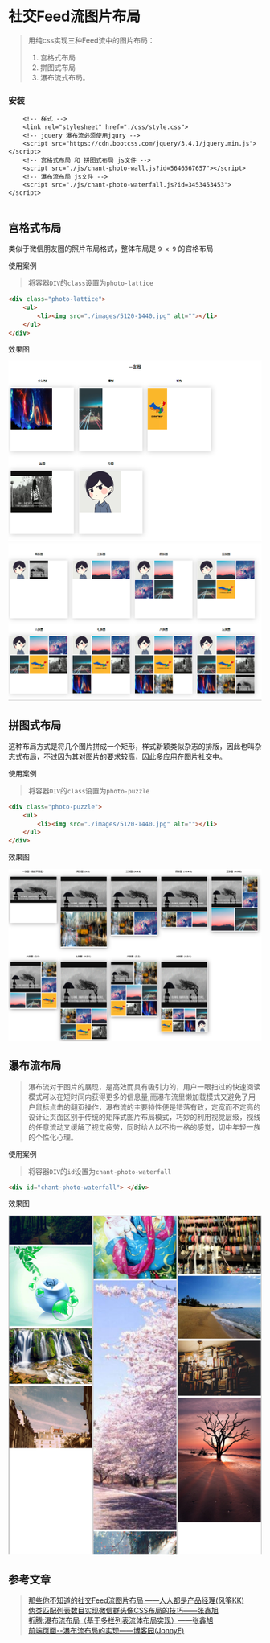 # 社交Feed流图片布局
> 用纯css实现三种Feed流中的图片布局：
>1. 宫格式布局  
>2. 拼图式布局  
>3. 瀑布流式布局。

### 安装
```
    <!-- 样式 -->
    <link rel="stylesheet" href="./css/style.css">
    <!-- jquery 瀑布流必须使用jqury -->
    <script src="https://cdn.bootcss.com/jquery/3.4.1/jquery.min.js"></script>
    <!-- 宫格式布局 和 拼图式布局 js文件 -->
    <script src="./js/chant-photo-wall.js?id=5646567657"></script>
    <!-- 瀑布流布局 js文件 -->
    <script src="./js/chant-photo-waterfall.js?id=3453453453"></script>
    
```

## 宫格式布局
类似于微信朋友圈的照片布局格式，整体布局是 `9 x 9` 的宫格布局  

使用案例
> 将容器`DIV`的`class`设置为`photo-lattice`

```html
<div class="photo-lattice">
    <ul>
        <li><img src="./images/5120-1440.jpg" alt=""></li>
    </ul>
</div>
```

效果图  

![oneimage][image1]
![moreimage][image2]

## 拼图式布局
这种布局方式是将几个图片拼成一个矩形，样式新颖类似杂志的排版，因此也叫杂志式布局，不过因为其对图片的要求较高，因此多应用在图片社交中。  

使用案例
> 将容器`DIV`的`class`设置为`photo-puzzle`

```html
<div class="photo-puzzle">
    <ul>
        <li><img src="./images/5120-1440.jpg" alt=""></li>
    </ul>
</div>
```

效果图  

![pintuimage][image3]

## 瀑布流布局
>瀑布流对于图片的展现，是高效而具有吸引力的，用户一眼扫过的快速阅读模式可以在短时间内获得更多的信息量,而瀑布流里懒加载模式又避免了用户鼠标点击的翻页操作，瀑布流的主要特性便是错落有致，定宽而不定高的设计让页面区别于传统的矩阵式图片布局模式，巧妙的利用视觉层级，视线的任意流动又缓解了视觉疲劳，同时给人以不拘一格的感觉，切中年轻一族的个性化心理。

使用案例
> 将容器`DIV`的`id`设置为`chant-photo-waterfall`

```html
<div id="chant-photo-waterfall"> </div>
```

效果图  

![pubuimage][image4]

## 参考文章
>
>[那些你不知道的社交Feed流图片布局 ——人人都是产品经理(风筝KK)][text1]  
>[伪类匹配列表数目实现微信群头像CSS布局的技巧——张鑫旭][text2]  
>[折腾:瀑布流布局（基于多栏列表流体布局实现）——张鑫旭][text3]  
>[前端页面--瀑布流布局的实现——博客园(JonnyF)][text4]



[image1]: /readme/gongge-one-image.png "一张图的特俗情况"
[image2]: /readme/gongge-more-image.png "多张图的布局"
[image3]: /readme/pintu-all-image.png "拼图式布局全部预览"
[image4]: /readme/pubu-all-image.png "瀑布流布局全部预览"

[text1]: http://www.woshipm.com/pd/1538864.html "那些你不知道的社交Feed流图片布局 ————人人都是产品经理(风筝KK)"
[text2]: https://www.zhangxinxu.com/wordpress/2019/03/nth-last-child-css-layout/ "伪类匹配列表数目实现微信群头像CSS布局的技巧——张鑫旭"
[text3]: https://www.zhangxinxu.com/wordpress/2012/03/%E5%A4%9A%E6%A0%8F%E5%88%97%E8%A1%A8%E5%8E%9F%E7%90%86%E4%B8%8B%E5%AE%9E%E7%8E%B0%E7%9A%84%E7%80%91%E5%B8%83%E6%B5%81%E5%B8%83%E5%B1%80-waterfall-layout/ "折腾:瀑布流布局（基于多栏列表流体布局实现）"
[text4]: https://www.cnblogs.com/fuhuixiang/p/4340205.html "前端页面--瀑布流布局的实现"